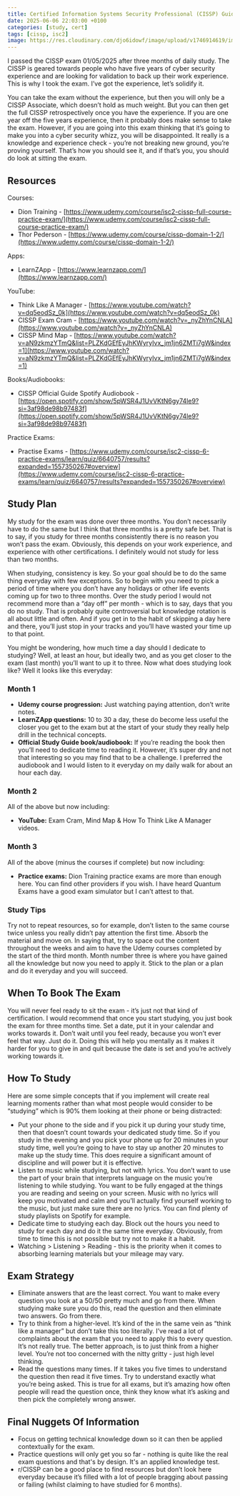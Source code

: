 ```yaml
---
title: Certified Information Systems Security Professional (CISSP) Guidance
date: 2025-06-06 22:03:00 +0100
categories: [study, cert]
tags: [cissp, isc2] 
image: https://res.cloudinary.com/djo6idowf/image/upload/v1746914619/image_mj3e4f.png
---
```

I passed the CISSP exam 01/05/2025 after three months of daily study. The CISSP is geared towards people who have five years of cyber security experience and are looking for validation to back up their work experience. This is why I took the exam. I’ve got the experience, let’s solidify it.

You can take the exam without the experience, but then you will only be a CISSP Associate, which doesn’t hold as much weight. But you can then get the full CISSP retrospectively once you have the experience. If you are one year off the five years experience, then it probably does make sense to take the exam. However, if you are going into this exam thinking that it’s going to make you into a cyber security whizz, you will be disappointed. It really is a knowledge and experience check - you’re not breaking new ground, you’re proving yourself. That’s how you should see it, and if that’s you, you should do look at sitting the exam.

## Resources

Courses:
- Dion Training - [https://www.udemy.com/course/isc2-cissp-full-course-practice-exam/](https://www.udemy.com/course/isc2-cissp-full-course-practice-exam/)
- Thor Pederson - [https://www.udemy.com/course/cissp-domain-1-2/](https://www.udemy.com/course/cissp-domain-1-2/)

Apps:
- LearnZApp - [https://www.learnzapp.com/](https://www.learnzapp.com/)

YouTube:
- Think Like A Manager - [https://www.youtube.com/watch?v=dq5eodSz_0k](https://www.youtube.com/watch?v=dq5eodSz_0k)
- CISSP Exam Cram - [https://www.youtube.com/watch?v=_nyZhYnCNLA](https://www.youtube.com/watch?v=_nyZhYnCNLA)
- CISSP Mind Map - [https://www.youtube.com/watch?v=aN9zkmzYTmQ&list=PLZKdGEfEyJhKWyryIvx_jm1jn6ZMTi7gW&index=1](https://www.youtube.com/watch?v=aN9zkmzYTmQ&list=PLZKdGEfEyJhKWyryIvx_jm1jn6ZMTi7gW&index=1)

Books/Audiobooks:
- CISSP Official Guide Spotify Audiobook - [https://open.spotify.com/show/5pWSR4J1UvVKtN6gy74le9?si=3af98de98b97483f](https://open.spotify.com/show/5pWSR4J1UvVKtN6gy74le9?si=3af98de98b97483f)

Practice Exams:
- Practise Exams - [https://www.udemy.com/course/isc2-cissp-6-practice-exams/learn/quiz/6640757/results?expanded=1557350267#overview](https://www.udemy.com/course/isc2-cissp-6-practice-exams/learn/quiz/6640757/results?expanded=1557350267#overview)

## Study Plan

My study for the exam was done over three months. You don’t necessarily have to do the same but I think that three months is a pretty safe bet. That is to say, if you study for three months consistently there is no reason you won’t pass the exam. Obviously, this depends on your work experience, and experience with other certifications. I definitely would not study for less than two months.

When studying, consistency is key. So your goal should be to do the same thing everyday with few exceptions. So to begin with you need to pick a period of time where you don’t have any holidays or other life events coming up for two to three months. Over the study period I would not recommend more than a “day off” per month - which is to say, days that you do no study. That is probably quite controversial but knowledge rotation is all about little and often. And if you get in to the habit of skipping a day here and there, you’ll just stop in your tracks and you’ll have wasted your time up to that point.

You might be wondering, how much time a day should I dedicate to studying? Well, at least an hour, but ideally two, and as you get closer to the exam (last month) you’ll want to up it to three. Now what does studying look like? Well it looks like this everyday:

### Month 1

- **Udemy course progression:** Just watching paying attention, don’t write notes.
- **LearnZApp questions:** 10 to 30 a day, these do become less useful the closer you get to the exam but at the start of your study they really help drill in the technical concepts.
- **Official Study Guide book/audiobook:** If you’re reading the book then you’ll need to dedicate time to reading it. However, it’s super dry and not that interesting so you may find that to be a challenge. I preferred the audiobook and I would listen to it everyday on my daily walk for about an hour each day.

### Month 2

All of the above but now including:

- **YouTube:** Exam Cram, Mind Map & How To Think Like A Manager videos.

### Month 3

All of the above (minus the courses if complete) but now including:

- **Practice exams:** Dion Training practice exams are more than enough here. You can find other providers if you wish. I have heard Quantum Exams have a good exam simulator but I can’t attest to that.

### Study Tips

Try not to repeat resources, so for example, don’t listen to the same course twice unless you really didn’t pay attention the first time. Absorb the material and move on. In saying that, try to space out the content throughout the weeks and aim to have the Udemy courses completed by the start of the third month. Month number three is where you have gained all the knowledge but now you need to apply it. Stick to the plan or a plan and do it everyday and you will succeed.

## When To Book The Exam

You will never feel ready to sit the exam - it’s just not that kind of certification. I would recommend that once you start studying, you just book the exam for three months time. Set a date, put it in your calendar and works towards it. Don’t wait until you feel ready, because you won’t ever feel that way. Just do it. Doing this will help you mentally as it makes it harder for you to give in and quit because the date is set and you’re actively working towards it.

## How To Study

Here are some simple concepts that if you implement will create real learning moments rather than what most people would consider to be “studying” which is 90% them looking at their phone or being distracted:

- Put your phone to the side and if you pick it up during your study time, then that doesn’t count towards your dedicated study time. So if you study in the evening and you pick your phone up for 20 minutes in your study time, well you’re going to have to stay up another 20 minutes to make up the study time. This does require a significant amount of discipline and will power but it is effective.
- Listen to music while studying, but not with lyrics. You don’t want to use the part of your brain that interprets language on the music you’re listening to while studying. You want to be fully engaged at the things you are reading and seeing on your screen. Music with no lyrics will keep you motivated and calm and you’ll actually find yourself working to the music, but just make sure there are no lyrics. You can find plenty of study playlists on Spotify for example.
- Dedicate time to studying each day. Block out the hours you need to study for each day and do it the same time everyday. Obviously, from time to time this is not possible but try not to make it a habit.
- Watching > Listening > Reading - this is the priority when it comes to absorbing learning materials but your mileage may vary.

## Exam Strategy

- Eliminate answers that are the least correct. You want to make every question you look at a 50/50 pretty much and go from there. When studying make sure you do this, read the question and then eliminate two answers. Go from there.
- Try to think from a higher-level. It’s kind of the in the same vein as “think like a manager” but don’t take this too literally. I’ve read a lot of complaints about the exam that you need to apply this to every question. It’s not really true. The better approach, is to just think from a higher level. You’re not too concerned with the nitty gritty - just high level thinking.
- Read the questions many times. If it takes you five times to understand the question then read it five times. Try to understand exactly what you’re being asked. This is true for all exams, but it’s amazing how often people will read the question once, think they know what it’s asking and then pick the completely wrong answer.

## Final Nuggets Of Information

- Focus on getting technical knowledge down so it can then be applied contextually for the exam.
- Practice questions will only get you so far - nothing is quite like the real exam questions and that's by design. It's an applied knowledge test.
- r/CISSP can be a good place to find resources but don’t look here everyday because it’s filled with a lot of people bragging about passing or failing (whilst claiming to have studied for 6 months).